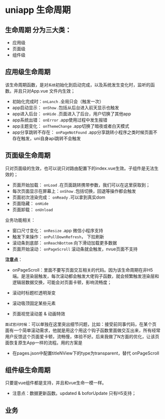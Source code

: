 # uniapp 生命周期

## 生命周期 分为三大类：
* 应用级
* 页面级
* 组件级

## 应用级生命周期
该生命周期函数，是对`系统`初始化到启动完成，以及系统发生变化时，监听的函数。并且只对App.vue 文件内生效；

* 初始化完成时：`onLanch` .全局只会（触发一次）
* app启动显示： `onShow`  .包括从后台进入前天显示也触发
* app进入后台： `onHide`  .页面进入了后台，用户切换了其他app
* app系统出错： `onError` .app使用过程中发生报错
* app主题变化： `onThemeChange` .app切换了暗夜或者白天模式
* app分享跳转不存在： `onPageNotFound` .app分享跳转小程序之类时候页面不存在触发，uni自身api跳转不会触发

## 页面级生命周期
只对页面级的生效，也可以说只对路由配置下的index.vue生效。子组件是无法生效的；

* 页面开始加载： `onLoad` .在页面跳转携带参数，我们可以在这里获取到；
* 每次页面显示在屏幕上：`onShow` .包括切换，回退等操作都会触发
* 页面初次渲染完成： `onReady` .可以拿到真实dom
* 页面隐藏： `onHide`
* 页面卸载： `onUnload`

业务功能相关：
* 窗口尺寸变化： `onResize`  .app 微信小程序支持
* 触发下来操作： `onPullDownRefresh`， 下拉刷新
* 滚动条到底部： `onReachBottom`  向下滑动加载更多数据
* 页面开始滚动： `onPageScroll`   滚动条就会触发，nvue页面不支持

**注意点**：
* onPageScroll：里面不要写页面交互相关的代码。因为该生命周期在非H5端。是渲染层触发，每次滚动都会触发大佬钩子函数，就会频繁触发渲染层和逻辑层数据交换，可能会对页面卡顿，影响流畅度；

* 滚动时标题栏透明渐变
* 滚动吸顶固定某些元素
* 页面视觉滚动差 & 动画特效

`面试官问时候`：可以单独在这里突出细节问题，比如：接受前同事代码，在某个页面有一个简单滚动需求，他就是用这个用这个钩子函数里面做交互出来，所有经常用户反馈这个页面爱卡顿，流畅慢，体验不好。后来我做了N方面的优化，让该页面恢复原生App一样的流程。用的方案是
* 在pages.json中配置titleNView下的type为transparent，替代 onPageScroll 


## 组件级生命周期
只要是vue组件都是支持，并且和vue生命一模一样。
* 注意点：数据更新函数。updated & boforUpdate 只有H5支持；


## 业务